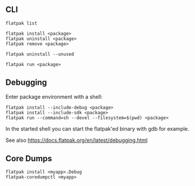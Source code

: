 ## CLI

    flatpak list

    flatpak install <package>
    flatpak uninstall <package>
    flatpak remove <package>
  
    flatpak uninstall --unused
    
    flatpak run <package>

## Debugging

Enter package environment with a shell:

    flatpak install --include-debug <package>
    flatpak install --include-sdk <package>
    flatpak run --command=sh --devel --filesystem=$(pwd) <package<

In the started shell you can start the flatpak'ed binary with gdb for example.

See also https://docs.flatpak.org/en/latest/debugging.html

## Core Dumps

    flatpak install <myapp>.Debug
    flatpak-coredumpctl <myapp>
